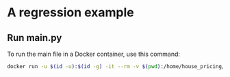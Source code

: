 # A regression example

## Run main.py
To run the main file in a Docker container, use this command:
```bash
docker run -u $(id -u):$(id -g) -it --rm -v $(pwd):/home/house_pricing/ arsenydeveloper/tensorflow:2.4.2-gpu python3 /home/house_pricing/main.py
```
